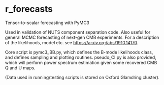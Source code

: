# r_forecasts
Tensor-to-scalar forecasting with PyMC3

Used in validation of NUTS component separation code. Also useful for general MCMC forecasting of next-gen CMB experiments. For a description of the likelihoods, model etc. see https://arxiv.org/abs/1910.14170.

Core script is pymc3_BB.py, which defines the B-mode likelihoods class, and defines sampling and plotting routines. pseudo_Cl.py is also provided, which will perform power spectrum estimation given some recovered CMB Q and U maps. 

(Data used in running/testing scripts is stored on Oxford Glamdring cluster).
